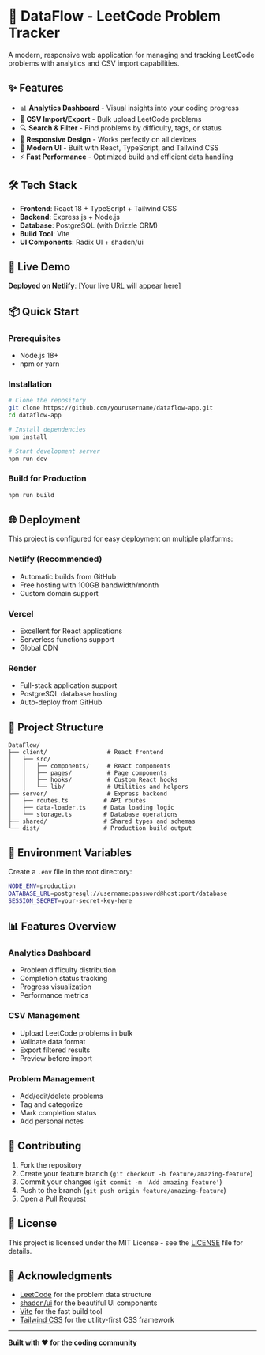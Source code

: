 # 🚀 DataFlow - LeetCode Problem Tracker

A modern, responsive web application for managing and tracking LeetCode problems with analytics and CSV import capabilities.

## ✨ Features

- 📊 **Analytics Dashboard** - Visual insights into your coding progress
- 📁 **CSV Import/Export** - Bulk upload LeetCode problems
- 🔍 **Search & Filter** - Find problems by difficulty, tags, or status
- 📱 **Responsive Design** - Works perfectly on all devices
- 🎨 **Modern UI** - Built with React, TypeScript, and Tailwind CSS
- ⚡ **Fast Performance** - Optimized build and efficient data handling

## 🛠️ Tech Stack

- **Frontend**: React 18 + TypeScript + Tailwind CSS
- **Backend**: Express.js + Node.js
- **Database**: PostgreSQL (with Drizzle ORM)
- **Build Tool**: Vite
- **UI Components**: Radix UI + shadcn/ui

## 🚀 Live Demo

**Deployed on Netlify**: [Your live URL will appear here]

## 📦 Quick Start

### Prerequisites
- Node.js 18+ 
- npm or yarn

### Installation
```bash
# Clone the repository
git clone https://github.com/yourusername/dataflow-app.git
cd dataflow-app

# Install dependencies
npm install

# Start development server
npm run dev
```

### Build for Production
```bash
npm run build
```

## 🌐 Deployment

This project is configured for easy deployment on multiple platforms:

### Netlify (Recommended)
- Automatic builds from GitHub
- Free hosting with 100GB bandwidth/month
- Custom domain support

### Vercel
- Excellent for React applications
- Serverless functions support
- Global CDN

### Render
- Full-stack application support
- PostgreSQL database hosting
- Auto-deploy from GitHub

## 📁 Project Structure

```
DataFlow/
├── client/                 # React frontend
│   ├── src/
│   │   ├── components/     # React components
│   │   ├── pages/          # Page components
│   │   ├── hooks/          # Custom React hooks
│   │   └── lib/            # Utilities and helpers
├── server/                 # Express backend
│   ├── routes.ts          # API routes
│   ├── data-loader.ts     # Data loading logic
│   └── storage.ts         # Database operations
├── shared/                # Shared types and schemas
└── dist/                  # Production build output
```

## 🔧 Environment Variables

Create a `.env` file in the root directory:

```bash
NODE_ENV=production
DATABASE_URL=postgresql://username:password@host:port/database
SESSION_SECRET=your-secret-key-here
```

## 📊 Features Overview

### Analytics Dashboard
- Problem difficulty distribution
- Completion status tracking
- Progress visualization
- Performance metrics

### CSV Management
- Upload LeetCode problems in bulk
- Validate data format
- Export filtered results
- Preview before import

### Problem Management
- Add/edit/delete problems
- Tag and categorize
- Mark completion status
- Add personal notes

## 🤝 Contributing

1. Fork the repository
2. Create your feature branch (`git checkout -b feature/amazing-feature`)
3. Commit your changes (`git commit -m 'Add amazing feature'`)
4. Push to the branch (`git push origin feature/amazing-feature`)
5. Open a Pull Request

## 📄 License

This project is licensed under the MIT License - see the [LICENSE](LICENSE) file for details.

## 🙏 Acknowledgments

- [LeetCode](https://leetcode.com/) for the problem data structure
- [shadcn/ui](https://ui.shadcn.com/) for the beautiful UI components
- [Vite](https://vitejs.dev/) for the fast build tool
- [Tailwind CSS](https://tailwindcss.com/) for the utility-first CSS framework

---

**Built with ❤️ for the coding community**


